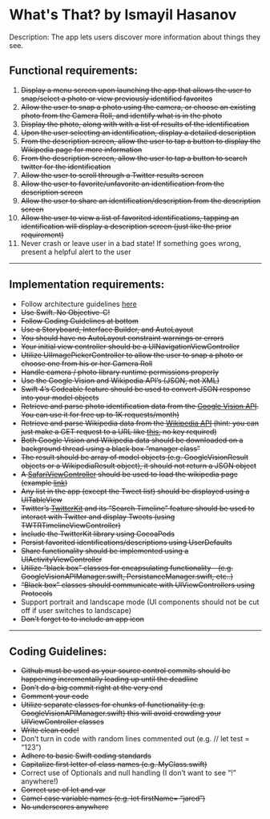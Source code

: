 #  What's That? by Ismayil Hasanov

Description: The app lets users discover more information about things they see.

## Functional requirements:
1) ~~Display a menu screen upon launching the app that allows the user to snap/select a photo or view previously identified favorites~~
2) ~~Allow the user to snap a photo using the camera, or choose an existing photo from the Camera Roll, and identify what is in the photo~~
3) ~~Display the photo, along with with a list of results of the identification~~
4) ~~Upon the user selecting an identification, display a detailed description~~
5) ~~From the description screen, allow the user to tap a button to display the Wikipedia page for more information~~
6) ~~From the description screen, allow the user to tap a button to search twitter for the identification~~
7) ~~Allow the user to scroll through a Twitter results screen~~
8) ~~Allow the user to favorite/unfavorite an identification from the description screen~~
9) ~~Allow the user to share an identification/description from the description screen~~
10)  ~~Allow the user to view a list of favorited identifications, tapping an identification will display a description screen (just like the prior requirement)~~
11) Never crash or leave user in a bad state! If something goes wrong, present a helpful alert to the user
---
## Implementation requirements:
* Follow architecture guidelines [here](https://docs.google.com/drawings/d/1Kc6rPKa9k94aPkwGJZHOgSF776gEFbRDpDvEQeVXceU/edit?usp=sharing)
* ~~Use Swift. No Objective-C!~~
* ~~Follow Coding Guidelines at bottom~~
* ~~Use a Storyboard, Interface Builder, and AutoLayout~~
* ~~You should have no AutoLayout constraint warnings or errors~~
* ~~Your initial view controller should be a UINavigationViewController~~
* ~~Utilize UIImagePickerController to allow the user to snap a photo or choose one from his or her Camera Roll~~
* ~~Handle camera / photo library runtime permissions properly~~
* ~~Use the Google Vision and Wikipedia API’s (JSON, not XML)~~
* ~~Swift 4’s Codeable feature should be used to convert JSON response into your model objects~~
* ~~Retrieve and parse photo identification data from the [Google Vision API](https://cloud.google.com/vision/). You can use it for free up to 1K requests/month)~~
* ~~Retrieve and parse Wikipedia data from the [Wikipedia API](https://www.mediawiki.org/wiki/API:Main_page) (hint: you can just make a GET request to a URL like [this](https://en.wikipedia.org/w/api.php?format=json&action=query&prop=extracts&exintro=&explaintext=&titles=iPhone), no key required)~~
* ~~Both Google Vision and Wikipedia data should be downloaded on a background thread using a black box “manager class”~~
* ~~The result should be array of model objects (e.g. GoogleVisionResult objects or a WikipediaResult object), it should not return a JSON object~~
* ~~A [SafariViewController](https://www.hackingwithswift.com/read/32/3/how-to-use-sfsafariviewcontroller-to-browse-a-web-page) should be used to load the wikipedia page (example [link](https://en.wikipedia.org/?curid=16161443))~~
* ~~Any list in the app (except the Tweet list) should be displayed using a UITableView~~
* ~~Twitter’s [TwitterKit](https://dev.twitter.com/twitterkit/ios/overview) and its “Search Timeline” feature should be used to interact with Twitter and display Tweets (using TWTRTimelineViewController)~~
* ~~Include the TwitterKit library using CocoaPods~~
* ~~Persist favorited identifications/descriptions using UserDefaults~~
* ~~Share functionality should be implemented using a UIActivityViewController~~
* ~~Utilize “black box” classes for encapsulating functionality - (e.g. GoogleVisionAPIManager.swift, PersistanceManager.swift, etc..)~~
* ~~“Black box” classes should communicate with UIViewControllers using Protocols~~
* Support portrait and landscape mode (UI components should not be cut off if user switches to landscape)
* ~~Don't forget to to include an app icon~~
---
## Coding Guidelines:
* ~~Github must be used as your source control commits should be happening incrementally leading up until the deadline~~
* ~~Don’t do a big commit right at the very end~~
* ~~Comment your code~~
* ~~Utilize separate classes for chunks of functionality (e.g. GoogleVisionAPIManager.swift) this will avoid crowding your UIViewController classes~~
* ~~Write clean code!~~
* Don’t turn in code with random lines commented out (e.g. // let test = “123”)
* ~~Adhere to basic Swift coding standards~~
* ~~Capitalize first letter of class names (e.g. MyClass.swift)~~
* Correct use of Optionals and null handling (I don’t want to see “!” anywhere!)
* ~~Correct use of let and var~~
* ~~Camel case variable names (e.g. let firstName= “jared”)~~
* ~~No underscores anywhere~~
